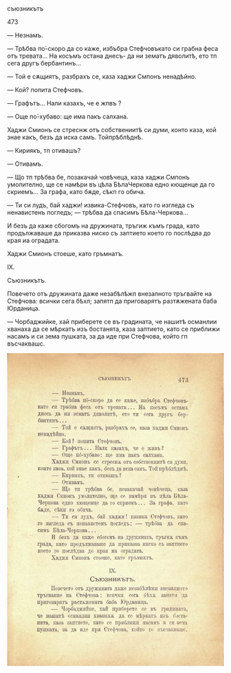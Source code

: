 ﻿съюзникътъ

473

— Незнамъ.

— Трѣбва по́-скоро да со каже, избъбра Стефчовъкато си грабна феса отъ тревата... На косъмъ остана днесъ- да ни зематъ дяволитѣ, ето тп сега другъ бербантинъ...

— Той е сѫщиятъ, разбрахъ се, каза хаджи Смпонъ ненадѣйно.

— Кой? попита Стефчовъ.

— Графътъ... Нали казахъ, че е жпвъ ?

— Още по́-хубаво: ще има пакъ салхана.

Хаджи Смионъ се стреснж отъ собствениитѣ си думи, конто каза, кой знае какъ, безъ да иска самъ. Тойпрѣблѣднѣ.

— Кириякъ, тп отивашъ?

— Отивамъ.

— Що тп трѣбва бе, позакачай човѣчеца, каза хаджи Смпонъ умолително, ще се намѣри въ цѣла БѣлаЧеркова едно кющенце да го скриемъ... За графа, като бѫде, сѣкп го обича.

— Ти си лудъ, бай хаджи! извика-Стефчовъ, като го изгледа съ ненавистенъ погледъ; — трѣбва да спасимъ Бѣла-Черкова...

И безъ да каже сбогомъ на дружината, тръгиж къмъ града, като продължаваше да приказва ниско съ заптието което го послѣдва до края иа оградата.

Хаджи Смионъ стоеше, като гръмнатъ.

IX.

Съюзникътъ.

Повечето отъ дружината даже незабѣлѣжп внезапното тръгвайте на Стефчова: всички сега бѣхл; запятп да приговарятъ разтѫжената баба Юрданица.

— Чорбаджийке, хай приберете се въ градината, че нашитѣ османлии хванаха да се мѣркатъ изъ бостанята, каза заптието, като се приближи насамъ и си зема пушката, за да иде при Стефчова, който гп въсчаквашс.

![original](images/526.jpg)

